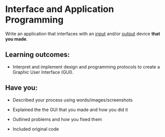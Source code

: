 # Interface and Application Programming
Write an application that interfaces with an [input](http://academy.cba.mit.edu/classes/input_devices/index.html) and/or [output](http://academy.cba.mit.edu/classes/output_devices/index.html) device **that you made**.

## Learning outcomes:
* Interpret and implement design and programming protocols to create a Graphic User Interface (GUI).

## Have you:
* Described your process using words/images/screenshots

* Explained the the GUI that you made and how you did it

* Outlined problems and how you fixed them

* Included original code
